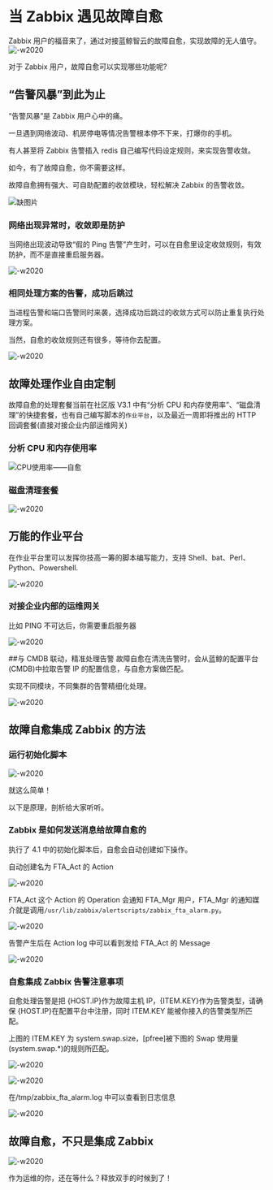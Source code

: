 # 当 Zabbix 遇见故障自愈

Zabbix 用户的福音来了，通过对接蓝鲸智云的故障自愈，实现故障的无人值守。
![-w2020](../assets/15060385121293.jpg)

对于 Zabbix 用户，故障自愈可以实现哪些功能呢?

## “告警风暴”到此为止

“告警风暴”是 Zabbix 用户心中的痛。

一旦遇到网络波动、机房停电等情况告警根本停不下来，打爆你的手机。

有人甚至将 Zabbix 告警插入 redis 自己编写代码设定规则，来实现告警收敛。

如今，有了故障自愈，你不需要这样。

故障自愈拥有强大、可自助配置的收敛模块，轻松解决 Zabbix 的告警收敛。

![缺图片](../assets/15040067360890.jpg)

### 网络出现异常时，收敛即是防护

当网络出现波动导致“假的 Ping 告警”产生时，可以在自愈里设定收敛规则，有效防护，而不是直接重启服务器。

![-w2020](../assets/15060131567224.jpg)

### 相同处理方案的告警，成功后跳过

当进程告警和端口告警同时来袭，选择成功后跳过的收敛方式可以防止重复执行处理方案。

当然，自愈的收敛规则还有很多，等待你去配置。

![-w2020](../assets/15060122272210.jpg)

## 故障处理作业自由定制

故障自愈的处理套餐当前在社区版 V3.1 中有“分析 CPU 和内存使用率”、“磁盘清理”的快捷套餐，也有自己编写脚本的`作业平台`，以及最近一周即将推出的 HTTP 回调套餐(直接对接企业内部运维网关)

### 分析 CPU 和内存使用率

![CPU使用率——自愈](../assets/CPU%E4%BD%BF%E7%94%A8%E7%8E%87%E2%80%94%E2%80%94%E8%87%AA%E6%84%88.png)

### 磁盘清理套餐

![-w2020](../assets/15060398388668.jpg)

## 万能的作业平台

在作业平台里可以发挥你技高一筹的脚本编写能力，支持 Shell、bat、Perl、Python、Powershell.

![-w2020](../assets/15060120685247.jpg)

### 对接企业内部的运维网关

比如 PING 不可达后，你需要重启服务器

![-w2020](../assets/15060116985910.jpg)

##与 CMDB 联动，精准处理告警
故障自愈在清洗告警时，会从蓝鲸的配置平台(CMDB)中拉取告警 IP 的配置信息，与自愈方案做匹配。

实现不同模块，不同集群的告警精细化处理。

![-w2020](../assets/15060141816012.jpg)

## 故障自愈集成 Zabbix 的方法
### 运行初始化脚本

![-w2020](../assets/15060403024197.png)

就这么简单！

以下是原理，剖析给大家听听。

### Zabbix 是如何发送消息给故障自愈的

执行了 4.1 中的初始化脚本后，自愈会自动创建如下操作。

自动创建名为 FTA_Act 的 Action

![-w2020](../assets/15060403626099.jpg)

FTA_Act 这个 Action 的 Operation 会通知 FTA_Mgr 用户，FTA_Mgr 的通知媒介就是调用`/usr/lib/zabbix/alertscripts/zabbix_fta_alarm.py`。

![-w2020](../assets/15060409949390.jpg)

告警产生后在 Action log 中可以看到发给 FTA_Act 的 Message

![-w2020](../assets/15060403778865.jpg)

### 自愈集成 Zabbix 告警注意事项

自愈处理告警是把 {HOST.IP}作为故障主机 IP，{ITEM.KEY}作为告警类型，请确保 {HOST.IP}在配置平台中注册，同时 ITEM.KEY 能被你接入的告警类型所匹配。

上图的 ITEM.KEY 为 system.swap.size，[pfree]被下图的 Swap 使用量(system.swap.*)的规则所匹配。

![-w2020](../assets/15060407047244.jpg)

![-w2020](../assets/15060408193567.jpg)

在/tmp/zabbix_fta_alarm.log 中可以查看到日志信息

![-w2020](../assets/15060409189531.jpg)

## 故障自愈，不只是集成 Zabbix

![-w2020](../assets/15060122755230.jpg)

作为运维的你，还在等什么？释放双手的时候到了！
